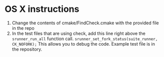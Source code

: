 # OS X instructions

1. Change the contents of cmake/FindCheck.cmake with the provided file in the repo
2. In the test files that are using check, add this line right above the ```srunner_run_all``` function call.
   ```srunner_set_fork_status(suite_runner, CK_NOFORK);```
   This allows you to debug the code. Example test file is in the repository.

